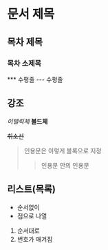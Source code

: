 # 문서 제목
## 목차 제목
### 목차 소제목
*** 수평줄
--- 수평줄

## 강조
*이텔릭체*
**볼드체**

~~취소선~~

>인용문은 이렇게 블록으로 지정
>>인용문 안의 인용문

## 리스트(목록)
* 순서없이
* 점으로 나열

1. 순서대로
2. 번호가 매겨짐
